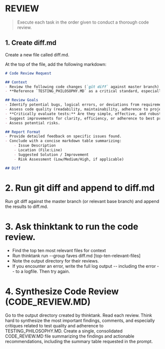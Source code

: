 # REVIEW

> Execute each task in the order given to conduct a thorough code review.

## 1. Create diff.md

Create a new file called diff.md.

At the top of the file, add the following markdown:
```markdown
# Code Review Request

## Context
- Review the following code changes (`git diff` against master branch).
- **Reference `TESTING_PHILOSOPHY.MD` as a critical standard, especially for test code.**

## Review Goals
- Identify potential bugs, logical errors, or deviations from requirements.
- Assess code quality (readability, maintainability, adherence to project standards).
- **Critically evaluate tests:** Are they simple, effective, and robust? Do they follow `TESTING_PHILOSOPHY.MD`? Do they use excessive mocking? Are they testing behavior or implementation? Suggest specific improvements.
- Suggest improvements for clarity, efficiency, or adherence to best practices.
- Assess potential risks.

## Report Format
- Provide detailed feedback on specific issues found.
- Conclude with a concise markdown table summarizing:
    - Issue Description
    - Location (File:Line)
    - Suggested Solution / Improvement
    - Risk Assessment (Low/Medium/High, if applicable)

## Diff
```

# 2. Run git diff and append to diff.md
Run git diff against the master branch (or relevant base branch) and append the results to diff.md.

# 3. Ask thinktank to run the code review.
- Find the top ten most relevant files for context
- Run thinktank run --group faves diff.md [top-ten-relevant-files]
- Note the output directory for their reviews.
- If you encounter an error, write the full log output -- including the error -- to a logfile. Then try again.

# 4. Synthesize Code Review (CODE_REVIEW.MD)
Go to the output directory created by thinktank. Read each review. Think hard to synthesize the most important findings, comments, and especially critiques related to test quality and adherence to TESTING_PHILOSOPHY.MD. Create a single, consolidated CODE_REVIEW.MD file summarizing the findings and actionable recommendations, including the summary table requested in the prompt.
